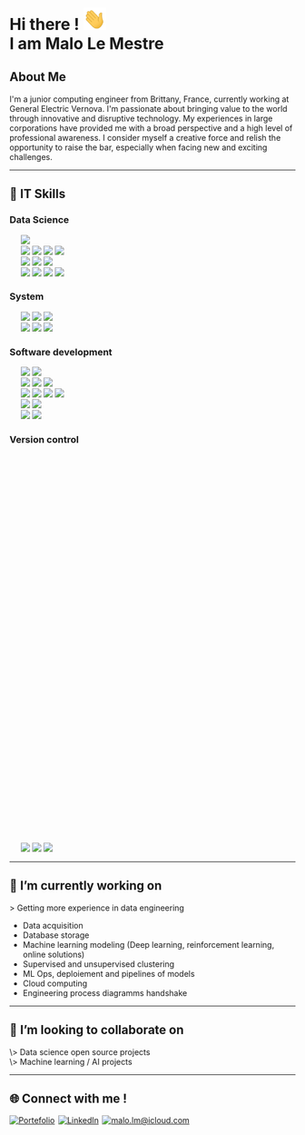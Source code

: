 <h1> Hi there ! <img src='./assets/hello.gif' width="40px"> <br> I am Malo Le Mestre  </h1>

## About Me
I'm a junior computing engineer from Brittany, France, currently working at General Electric Vernova. I'm passionate about bringing value to the world through innovative and disruptive technology. My experiences in large corporations have provided me with a broad perspective and a high level of professional awareness. I consider myself a creative force and relish the opportunity to raise the bar, especially when facing new and exciting challenges.


___

<h2> 🚀 IT Skills </h2>

<h3> Data Science </h3>

<p style="margin-top:7px">
   <div>
   &nbsp;&nbsp;&nbsp;&nbsp; 
      <img src="https://img.shields.io/badge/-Python wide skills-blue?logo=python&logoColor=yellow&style=flat-square" height="40">
    </div>
   <div>
      &nbsp;&nbsp;&nbsp;&nbsp;
      <img src="https://img.shields.io/badge/SQL-3C75B7?&style=flat-square" height="30">
      <img src="https://img.shields.io/badge/-MySQL-ded?logo=mysql&logoColor=blue&style=flat-square" height="30"> 
      <img src="https://img.shields.io/badge/PostgreSQL-375577?logo=postgresql&logoColor=white&style=flat-square" height="30"> 
      <img src="https://img.shields.io/badge/Redis-red?logo=redis&logoColor=white&style=flat-square" height="30"> 
   </div>
   <div>
      &nbsp;&nbsp;&nbsp;&nbsp;
      <img src="https://img.shields.io/badge/tensorflow-orange?logo=tensorflow&logoColor=white&style=flat-square" height="30"> 
      <img src="https://img.shields.io/badge/sklearn-blue?logo=scikitlearn&style=flat-square" height="30"> 
      <img src="https://img.shields.io/badge/pytorch (soon)-252527?logo=pytorch&style=flat-square" height="30"> 
   </div> 
   <div>
    &nbsp;&nbsp;&nbsp;&nbsp;
      <img src="https://img.shields.io/badge/Clustering-3C75B7?style=flat-square" height="30">
      <img src="https://img.shields.io/badge/DTW-grey" height="30">
      <img src="https://img.shields.io/badge/DBSCAN-grey" height="30">
      <img src="https://img.shields.io/badge/KMEANS-grey" height="30"> 
   </div> 
</p>

<h3> System </h3>

<p> 
   <div style="margin-top:7px">
      &nbsp;&nbsp;&nbsp;&nbsp;
      <img src="https://img.shields.io/badge/Docker-2E5A8D?logo=docker&logoColor=white&style=flat-square" height="30">
      <img src="https://img.shields.io/badge/VirtualBox-ded?logo=virtualbox&logoColor=blue&style=flat-square"height="30"> 
      <img src="https://img.shields.io/badge/Kubernetes (soon)-blue?logo=kubernetes&logoColor=white&style=flat-square" height="30">  
   </div>
   <div>
      &nbsp;&nbsp;&nbsp;&nbsp;
      <img src="https://img.shields.io/badge/Linux-black?logo=linux&logoColor=yellow&style=flat-square" height="30">
      <img src="https://img.shields.io/badge/MacOS-888888?logo=macos&logoColor=white&style=flat-square" height="30">
      <img src="https://img.shields.io/badge/GNU bash-333333?logo=gnubash&logoColor=00ff00&style=flat-square" height="30">   
   </div> 
</p>

<h3> Software development </h3>

<p>
   <div style="margin-top:7px">
      &nbsp;&nbsp;&nbsp;&nbsp; 
      <img src="https://img.shields.io/badge/Vue.js-569D74?logo=vuedotjs&logoColor=white&style=flat-square" height="30">
      <img src="https://img.shields.io/badge/Node.js-86A94A?logo=nodedotjs&logoColor=white&style=flat-square" height="30">
   </div>
   <div>
      &nbsp;&nbsp;&nbsp;&nbsp;
      <img src="https://img.shields.io/badge/HTML-orange?logo=html5&logoColor=white&style=flat-square" height="30">
      <img src="https://img.shields.io/badge/CSS-ded?logo=css3&logoColor=blue&style=flat-square" height="30">
      <img src="https://img.shields.io/badge/JavaScript-D1A241?logo=javascript&logoColor=white&style=flat-square"height="30"> 
   </div>

   <div>
      &nbsp;&nbsp;&nbsp;&nbsp;
      <img src="https://img.shields.io/badge/Firebase-blue?logo=firebase&style=flat-square&logoColor='987E2B'" height="30"> 
      <img src="https://img.shields.io/badge/Hosting-grey?logo=firebase&logoColor='987E2B'" height="30">  
      <img src="https://img.shields.io/badge/Authentication-grey?logo=firebase&logoColor='987E2B'" height="30">  
      <img src="https://img.shields.io/badge/RealtimeDB-grey?logo=firebase&logoColor='987E2B'" height="30">    
   </div> 

   <div>
      &nbsp;&nbsp;&nbsp;&nbsp;
      <img src="https://img.shields.io/badge/C++ (soon)-black?logo=cplusplus&style=flat-square&logoColor='987E2B'" height="30"> 
      <img src="https://img.shields.io/badge/Assembly (soon)-purple?style=flat-square" height="30">
   </div> 
   <div>
      &nbsp;&nbsp;&nbsp;&nbsp;
      <img src="https://img.shields.io/badge/Flutter-blue?logo=flutter&style=flat-square" height="30"> 
      <img src="https://img.shields.io/badge/Dart-white?logo=dart&style=flat-square" height="30"> 
   </div> 
</p>

<h3> Version control </h3>

<p style="margin-top:700px">
   &nbsp;&nbsp;&nbsp;&nbsp;
   <img src="https://img.shields.io/badge/Git-black?logo=git&style=flat-square" height="30">
   <img src="https://img.shields.io/badge/GitHub-181717?logo=github&style=flat-square" height="30">
   <img src="https://img.shields.io/badge/GitLab-ef9b24?logo=gitlab&logoColor=white&style=flat-square" height="30"> 
</p> 

___
<h2>🔭 I’m currently working on </h2>

\> Getting more experience in data engineering
   - Data acquisition
   - Database storage
   - Machine learning modeling (Deep learning, reinforcement learning, online solutions)
   - Supervised and unsupervised clustering
   - ML Ops, deploiement and pipelines of models
   - Cloud computing
   - Engineering process diagramms
handshake
___
<h2>🤝 I’m looking to collaborate on </h2>
\> Data science open source projects <br>
\> Machine learning / AI projects


___
<h2>🌐 Connect with me ! </h2>

<div style="margin-top:7px"> 
   <!-- Let one empty line bellow, else it doesn't work -->

   <a style="padding-right:2px" href="https://malolm.com" target="_blank">![Portefolio](https://img.shields.io/badge/Portefolio-green?style=for-the-badge&logo=vuedotjs&logoColor=white)</a>
   <a style="padding-right:2px" href="https://www.linkedin.com/in/malo-le-mestre/" target="_blank">![LinkedIn](https://img.shields.io/badge/LinkedIn-0077B5?style=for-the-badge&logo=linkedin&logoColor=white)</a> 
   <a style="padding-right:2px" href="mailto:malo.lm@icloud.com">![malo.lm@icloud.com](https://img.shields.io/badge/Email-D14836?style=for-the-badge&logo=maildotru&logoColor=white)</a>

</div>


<!-- 
icons and labels: 
- https://simpleicons.org/?q=mail 
- https://shields.io
-->